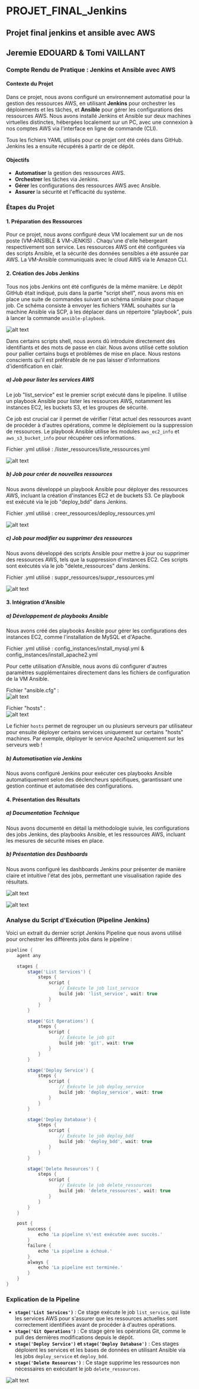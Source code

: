 # PROJET_FINAL_Jenkins
Projet final jenkins et ansible avec AWS
-----------------------------------------
Jeremie EDOUARD & Tomi VAILLANT
----------------------------------------

### Compte Rendu de Pratique : Jenkins et Ansible avec AWS

#### Contexte du Projet

Dans ce projet, nous avons configuré un environnement automatisé pour la gestion des ressources AWS, en utilisant **Jenkins** pour orchestrer les déploiements et les tâches, et **Ansible** pour gérer les configurations des ressources AWS. Nous avons installé Jenkins et Ansible sur deux machines virtuelles distinctes, hébergées localement sur un PC, avec une connexion à nos comptes AWS via l'interface en ligne de commande (CLI).

Tous les fichiers YAML utilisés pour ce projet ont été créés dans GitHub. Jenkins les a ensuite récupérés à partir de ce dépôt.

#### Objectifs

- **Automatiser** la gestion des ressources AWS.
- **Orchestrer** les tâches via Jenkins.
- **Gérer** les configurations des ressources AWS avec Ansible.
- **Assurer** la sécurité et l'efficacité du système.

### Étapes du Projet

#### 1. Préparation des Ressources

Pour ce projet, nous avons configuré deux VM localement sur un de nos poste (VM-ANSIBLE & VM-JENKIS) . Chaqu'une d'elle hébergeant respectivement son service. Les ressources AWS ont été configurées via des scripts Ansible, et la sécurité des données sensibles a été assurée par AWS. La VM-Ansible communiquais avec le cloud AWS via le Amazon CLI.

#### 2. Création des Jobs Jenkins

Tous nos jobs Jenkins ont été configurés de la même manière. Le dépôt GitHub était indiqué, puis dans la partie "script shell", nous avons mis en place une suite de commandes suivant un schéma similaire pour chaque job. Ce schéma consiste à envoyer les fichiers YAML souhaités sur la machine Ansible via SCP, à les déplacer dans un répertoire "playbook", puis à lancer la commande `ansible-playbook`.

![alt text](https://github.com/tropizz/PROJET_FINAL_Jenkins/blob/main/screenshots/configuration_git.png)

Dans certains scripts shell, nous avons dû introduire directement des identifiants et des mots de passe en clair. Nous avons utilisé cette solution pour pallier certains bugs et problèmes de mise en place. Nous restons conscients qu'il est préférable de ne pas laisser d'informations d'identification en clair.

##### a) Job pour lister les services AWS

Le job "list_service" est le premier script exécuté dans le pipeline. Il utilise un playbook Ansible pour lister les ressources AWS, notamment les instances EC2, les buckets S3, et les groupes de sécurité.

Ce job est crucial car il permet de vérifier l'état actuel des ressources avant de procéder à d'autres opérations, comme le déploiement ou la suppression de ressources. Le playbook Ansible utilise les modules `aws_ec2_info` et `aws_s3_bucket_info` pour récupérer ces informations.

Fichier .yml utilisé : /lister_ressources/liste_ressources.yml

![alt text](https://github.com/tropizz/PROJET_FINAL_Jenkins/blob/main/screenshots/script_job_list_service.png)

##### b) Job pour créer de nouvelles ressources

Nous avons développé un playbook Ansible pour déployer des ressources AWS, incluant la création d'instances EC2 et de buckets S3. Ce playbook est exécuté via le job "deploy_bdd" dans Jenkins.

Fichier .yml utilisé : creer_ressources/deploy_ressources.yml

![alt text](https://github.com/tropizz/PROJET_FINAL_Jenkins/blob/main/screenshots/script_job_deploy_bdd.png)

##### c) Job pour modifier ou supprimer des ressources

Nous avons développé des scripts Ansible pour mettre à jour ou supprimer des ressources AWS, tels que la suppression d'instances EC2. Ces scripts sont exécutés via le job "delete_ressources" dans Jenkins.

Fichier .yml utilisé : suppr_ressources/suppr_ressources.yml

![alt text](https://github.com/tropizz/PROJET_FINAL_Jenkins/blob/main/screenshots/script_job_delete_ressources.png)

#### 3. Intégration d'Ansible

##### a) Développement de playbooks Ansible

Nous avons créé des playbooks Ansible pour gérer les configurations des instances EC2, comme l'installation de MySQL et d'Apache.

Fichier .yml utilisé : config_instances/install_mysql.yml & config_instances/install_apache2.yml

Pour cette utilisation d'Ansible, nous avons dû configurer d'autres paramètres supplémentaires directement dans les fichiers de configuration de la VM Ansible.

Fichier "ansible.cfg" :  
![alt text](https://github.com/tropizz/PROJET_FINAL_Jenkins/blob/main/screenshots/fichier_ansible_cfg.png)

Fichier "hosts" :  
![alt text](https://github.com/tropizz/PROJET_FINAL_Jenkins/blob/main/screenshots/fichier_ansible_hosts.png)

Le fichier `hosts` permet de regrouper un ou plusieurs serveurs par utilisateur pour ensuite déployer certains services uniquement sur certains "hosts" machines. Par exemple, déployer le service Apache2 uniquement sur les serveurs web !

##### b) Automatisation via Jenkins

Nous avons configuré Jenkins pour exécuter ces playbooks Ansible automatiquement selon des déclencheurs spécifiques, garantissant une gestion continue et automatisée des configurations.

#### 4. Présentation des Résultats

##### a) Documentation Technique

Nous avons documenté en détail la méthodologie suivie, les configurations des jobs Jenkins, des playbooks Ansible, et les ressources AWS, incluant les mesures de sécurité mises en place.

##### b) Présentation des Dashboards

Nous avons configuré les dashboards Jenkins pour présenter de manière claire et intuitive l'état des jobs, permettant une visualisation rapide des résultats.

![alt text](https://github.com/tropizz/PROJET_FINAL_Jenkins/blob/main/screenshots/dashboard_jenkins.png)

![alt text](https://github.com/tropizz/PROJET_FINAL_Jenkins/blob/main/screenshots/repertoire_jenkins_workspace.png)

### Analyse du Script d'Exécution (Pipeline Jenkins)

Voici un extrait du dernier script Jenkins Pipeline que nous avons utilisé pour orchestrer les différents jobs dans le pipeline :

```groovy
pipeline {
    agent any

    stages {
        stage('List Services') {
            steps {
                script {
                    // Exécute le job list_service
                    build job: 'list_service', wait: true
                }
            }
        }

        stage('Git Operations') {
            steps {
                script {
                    // Exécute le job git
                    build job: 'git', wait: true
                }
            }
        }

        stage('Deploy Service') {
            steps {
                script {
                    // Exécute le job deploy_service
                    build job: 'deploy_service', wait: true
                }
            }
        }

        stage('Deploy Database') {
            steps {
                script {
                    // Exécute le job deploy_bdd
                    build job: 'deploy_bdd', wait: true
                }
            }
        }

        stage('Delete Resources') {
            steps {
                script {
                    // Exécute le job delete_ressources
                    build job: 'delete_ressources', wait: true
                }
            }
        }
    }

    post {
        success {
            echo 'La pipeline s\'est exécutée avec succès.'
        }
        failure {
            echo 'La pipeline a échoué.'
        }
        always {
            echo 'La pipeline est terminée.'
        }
    }
}
```

### Explication de la Pipeline

- **`stage('List Services')`** : Ce stage exécute le job `list_service`, qui liste les services AWS pour s'assurer que les ressources actuelles sont correctement identifiées avant de procéder à d'autres opérations.
- **`stage('Git Operations')`** : Ce stage gère les opérations Git, comme le pull des dernières modifications depuis le dépôt.
- **`stage('Deploy Service')` et `stage('Deploy Database')`** : Ces stages déploient les services et les bases de données en utilisant Ansible via les jobs `deploy_service` et `deploy_bdd`.
- **`stage('Delete Resources')`** : Ce stage supprime les ressources non nécessaires en exécutant le job `delete_ressources`.

![alt text](https://github.com/tropizz/PROJET_FINAL_Jenkins/blob/main/screenshots/output_console_pipeline.png)
